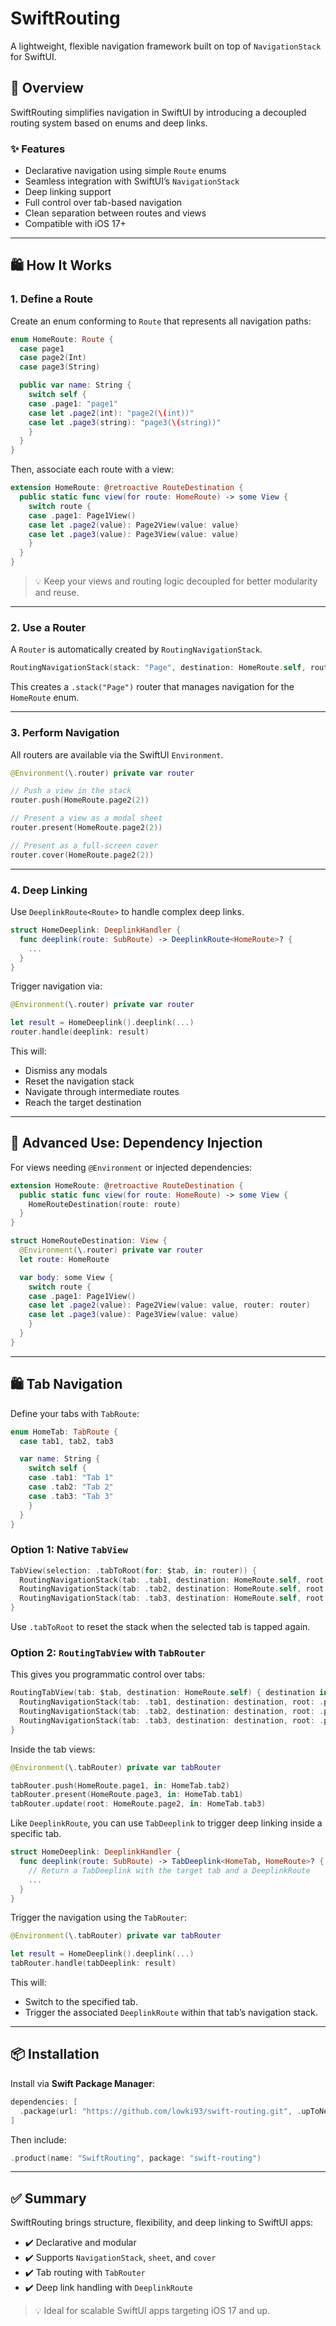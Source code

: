 
# SwiftRouting

&#x20;

A lightweight, flexible navigation framework built on top of `NavigationStack` for SwiftUI.

## 🚀 Overview

SwiftRouting simplifies navigation in SwiftUI by introducing a decoupled routing system based on enums and deep links.

### ✨ Features

- Declarative navigation using simple `Route` enums
- Seamless integration with SwiftUI’s `NavigationStack`
- Deep linking support
- Full control over tab-based navigation
- Clean separation between routes and views
- Compatible with iOS 17+

---

## 🛍️ How It Works

### 1. Define a Route

Create an enum conforming to `Route` that represents all navigation paths:

```swift
enum HomeRoute: Route {
  case page1
  case page2(Int)
  case page3(String)

  public var name: String {
    switch self {
    case .page1: "page1"
    case let .page2(int): "page2(\(int))"
    case let .page3(string): "page3(\(string))"
    }
  }
}
```

Then, associate each route with a view:

```swift
extension HomeRoute: @retroactive RouteDestination {
  public static func view(for route: HomeRoute) -> some View {
    switch route {
    case .page1: Page1View()
    case let .page2(value): Page2View(value: value)
    case let .page3(value): Page3View(value: value)
    }
  }
}
```

> 💡 Keep your views and routing logic decoupled for better modularity and reuse.

---

### 2. Use a Router

A `Router` is automatically created by `RoutingNavigationStack`.

```swift
RoutingNavigationStack(stack: "Page", destination: HomeRoute.self, route: .page1)
```

This creates a `.stack("Page")` router that manages navigation for the `HomeRoute` enum.

---

### 3. Perform Navigation

All routers are available via the SwiftUI `Environment`.

```swift
@Environment(\.router) private var router

// Push a view in the stack
router.push(HomeRoute.page2(2))

// Present a view as a modal sheet
router.present(HomeRoute.page2(2))

// Present as a full-screen cover
router.cover(HomeRoute.page2(2))
```

---

### 4. Deep Linking

Use `DeeplinkRoute<Route>` to handle complex deep links.

```swift
struct HomeDeeplink: DeeplinkHandler {
  func deeplink(route: SubRoute) -> DeeplinkRoute<HomeRoute>? {
    ...
  }
}
```

Trigger navigation via:

```swift
@Environment(\.router) private var router

let result = HomeDeeplink().deeplink(...)
router.handle(deeplink: result)
```

This will:

- Dismiss any modals
- Reset the navigation stack
- Navigate through intermediate routes
- Reach the target destination

---

## 🧪 Advanced Use: Dependency Injection

For views needing `@Environment` or injected dependencies:

```swift
extension HomeRoute: @retroactive RouteDestination {
  public static func view(for route: HomeRoute) -> some View {
    HomeRouteDestination(route: route)
  }
}

struct HomeRouteDestination: View {
  @Environment(\.router) private var router
  let route: HomeRoute

  var body: some View {
    switch route {
    case .page1: Page1View()
    case let .page2(value): Page2View(value: value, router: router)
    case let .page3(value): Page3View(value: value)
    }
  }
}
```

---

## 🛍️ Tab Navigation

Define your tabs with `TabRoute`:

```swift
enum HomeTab: TabRoute {
  case tab1, tab2, tab3

  var name: String {
    switch self {
    case .tab1: "Tab 1"
    case .tab2: "Tab 2"
    case .tab3: "Tab 3"
    }
  }
}
```

### Option 1: Native `TabView`

```swift
TabView(selection: .tabToRoot(for: $tab, in: router)) {
  RoutingNavigationStack(tab: .tab1, destination: HomeRoute.self, root: .page1)
  RoutingNavigationStack(tab: .tab2, destination: HomeRoute.self, root: .page2)
  RoutingNavigationStack(tab: .tab3, destination: HomeRoute.self, root: .page3)
}
```

Use `.tabToRoot` to reset the stack when the selected tab is tapped again.

### Option 2: `RoutingTabView` with `TabRouter`

This gives you programmatic control over tabs:

```swift
RoutingTabView(tab: $tab, destination: HomeRoute.self) { destination in
  RoutingNavigationStack(tab: .tab1, destination: destination, root: .page1)
  RoutingNavigationStack(tab: .tab2, destination: destination, root: .page2)
  RoutingNavigationStack(tab: .tab3, destination: destination, root: .page3)
}
```

Inside the tab views:

```swift
@Environment(\.tabRouter) private var tabRouter

tabRouter.push(HomeRoute.page1, in: HomeTab.tab2)
tabRouter.present(HomeRoute.page3, in: HomeTab.tab1)
tabRouter.update(root: HomeRoute.page2, in: HomeTab.tab3)
```

Like `DeeplinkRoute`, you can use `TabDeeplink` to trigger deep linking inside a specific tab.

```swift
struct HomeDeeplink: DeeplinkHandler {
  func deeplink(route: SubRoute) -> TabDeeplink<HomeTab, HomeRoute>? {
    // Return a TabDeeplink with the target tab and a DeeplinkRoute
    ...
  }
}
```

Trigger the navigation using the `TabRouter`:

```swift
@Environment(\.tabRouter) private var tabRouter

let result = HomeDeeplink().deeplink(...)
tabRouter.handle(tabDeeplink: result)
```

This will:
- Switch to the specified tab.
- Trigger the associated `DeeplinkRoute` within that tab’s navigation stack.


---

## 📦 Installation

Install via **Swift Package Manager**:

```swift
dependencies: [
  .package(url: "https://github.com/lowki93/swift-routing.git", .upToNextMajor(from: "0.0.1"))
]
```

Then include:

```swift
.product(name: "SwiftRouting", package: "swift-routing")
```

---

## ✅ Summary

SwiftRouting brings structure, flexibility, and deep linking to SwiftUI apps:

- ✔️ Declarative and modular
- ✔️ Supports `NavigationStack`, `sheet`, and `cover`
- ✔️ Tab routing with `TabRouter`
- ✔️ Deep link handling with `DeeplinkRoute`

> 💡 Ideal for scalable SwiftUI apps targeting iOS 17 and up.

